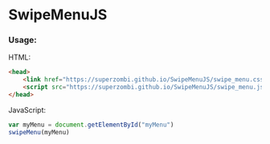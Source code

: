 # SwipeMenuJS

### Usage:

HTML:
```html
<head>
    <link href="https://superzombi.github.io/SwipeMenuJS/swipe_menu.css" rel="stylesheet">
    <script src="https://superzombi.github.io/SwipeMenuJS/swipe_menu.js"></script>
</head>
```

JavaScript:
```javascript
var myMenu = document.getElementById("myMenu")
swipeMenu(myMenu)
```
